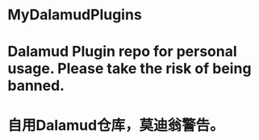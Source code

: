 # MyDalamudPlugins

# Dalamud Plugin repo for personal usage. Please take the risk of being banned.

# 自用Dalamud仓库，莫迪翁警告。
